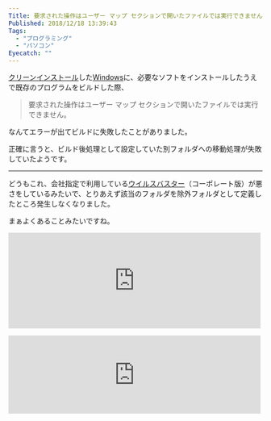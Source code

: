 ```yaml
---
Title: 要求された操作はユーザー マップ セクションで開いたファイルでは実行できません。
Published: 2018/12/18 13:39:43
Tags:
  - "プログラミング"
  - "パソコン"
Eyecatch: ""
---
```

<p><a class="keyword" href="http://d.hatena.ne.jp/keyword/%A5%AF%A5%EA%A1%BC%A5%F3%A5%A4%A5%F3%A5%B9%A5%C8%A1%BC%A5%EB">クリーンインストール</a>した<a class="keyword" href="http://d.hatena.ne.jp/keyword/Windows">Windows</a>に、必要なソフトをインストールしたうえで既存のプログラムをビルドした際、</p>

<blockquote><p>要求された操作はユーザー マップ セクションで開いたファイルでは実行できません。</p></blockquote>

<p>なんてエラーが出てビルドに失敗したことがありました。</p>

<p>正確に言うと、ビルド後処理として設定していた別フォルダへの移動処理が失敗していたようです。</p>

***

<p>どうもこれ、会社指定で利用している<a class="keyword" href="http://d.hatena.ne.jp/keyword/%A5%A6%A5%A4%A5%EB%A5%B9%A5%D0%A5%B9%A5%BF%A1%BC">ウイルスバスター</a>（コーポレート版）が悪さをしているみたいで、とりあえず該当のフォルダを除外フォルダとして定義したところ発生しなくなりました。</p>

<p>まぁよくあることみたいですね。</p>

<p><iframe src="https://hatenablog-parts.com/embed?url=http%3A%2F%2Feveningstar.hateblo.jp%2Fentry%2F2014%2F05%2F12%2F170930" title="FireFileCopyとウィルスバスター - メモの祭り" class="embed-card embed-blogcard" scrolling="no" frameborder="0" style="display: block; width: 100%; height: 190px; max-width: 500px; margin: 10px 0px;"></iframe></p>

<p><iframe src="https://hatenablog-parts.com/embed?url=http%3A%2F%2Ftechfacilities.blogspot.com%2F2012%2F12%2Ftrendmicrohyper-v.html" title="TrendMicroウイルススキャンが入っている環境で、Hyper-Vの仮想ディスク追加が失敗する場合の対処方法" class="embed-card embed-webcard" scrolling="no" frameborder="0" style="display: block; width: 100%; height: 155px; max-width: 500px; margin: 10px 0px;"></iframe></p>
